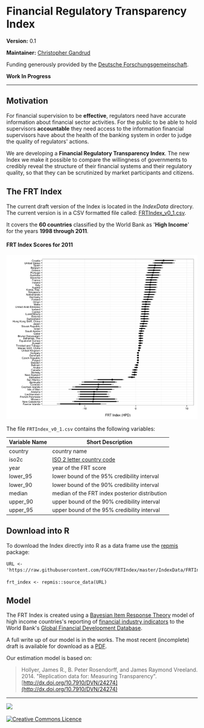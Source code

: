 Financial Regulatory Transparency Index
========

**Version:** 0.1

**Maintainer:** [Christopher Gandrud](http://christophergandrud.blogspot.de/p/biocontact.html)

Funding generously provided by the [Deutsche Forschungsgemeinschaft](http://www.dfg.de/en/).

**Work In Progress**

---

## Motivation

For financial supervision to be **effective**, regulators need have accurate information about financial sector activities. For the public to be able to hold supervisors **accountable** they need access to the information financial supervisors have about the health of the banking system in order to judge the quality of regulators' actions. 

We are developing a **Financial Regulatory Transparency Index**. The new Index we make it possible to compare the willingness of governments to credibly reveal the structure of their financial systems and their regulatory quality, so that they can be scrutinized by market participants and citizens.

## The FRT Index

The current draft version of the Index is located in the *IndexData* directory. The current version is in a CSV formatted file called: [FRTIndex_v0_1.csv](https://raw.githubusercontent.com/FGCH/FRTIndex/master/IndexData/FRTIndex_v0_1.csv).

It covers the **60 countries** classified by the World Bank as '**High Income**' for the years **1998 through 2011**.

#### FRT Index Scores for 2011

![FRT_2011](FRT_2011.png)

The file `FRTIndex_v0_1.csv` contains the following variables:

| Variable Name | Short Description                              |
| ------------- | ---------------------------------------------- |
| country       | country name                                   |
| iso2c         | [ISO 2 letter country code](http://en.wikipedia.org/wiki/ISO_3166-1_alpha-2) |
| year          | year of the FRT score                          |
| lower_95        | lower bound of the 95% credibility interval    |
| lower_90        | lower bound of the 90% credibility interval    |
| median        | median of the FRT index posterior distribution |
| upper_90      | upper bound of the 90% credibility interval    |
| upper_95      | upper bound of the 95% credibility interval    |

## Download into R

To download the Index directly into R as a data frame use the [repmis](http://cran.r-project.org/web/packages/repmis/index.html) package:

```{S}
URL <- 'https://raw.githubusercontent.com/FGCH/FRTIndex/master/IndexData/FRTIndex_v0_1.csv'

frt_index <- repmis::source_data(URL)
```

## Model

The FRT Index is created using a [Bayesian Item Response Theory](http://en.wikipedia.org/wiki/Item_response_theory) model of high income countries's reporting of [financial industry indicators](https://github.com/FGCH/FRTIndex/blob/master/source/IndicatorDescript/IncludedIndicators.csv) to the World Bank's [Global Financial Development Database](http://data.worldbank.org/data-catalog/global-financial-development).

A full write up of our model is in the works. The most recent (incomplete) draft is available for download as a [PDF](https://github.com/FGCH/FRTIndex/blob/master/paper/FRTIndexPaper.pdf?raw=true).

Our estimation model is based on:

> Hollyer, James R., B. Peter Rosendorff, and James Raymond Vreeland. 2014. "Replication data for: Measuring Transparency". 
[http://dx.doi.org/10.7910/DVN/24274](http://dx.doi.org/10.7910/DVN/24274)

---

<a href="http://www.dfg.de/en/"><img src="http://fgch.github.io/amc-site/images/dfg.png"/></a> 

<a rel="license" href="http://creativecommons.org/licenses/by-sa/4.0/"><img alt="Creative Commons Licence" style="border-width:0" src="http://i.creativecommons.org/l/by-sa/4.0/88x31.png" /></a>